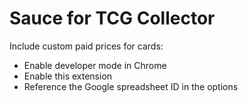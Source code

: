 # Sauce for TCG Collector

Include custom paid prices for cards:
- Enable developer mode in Chrome
- Enable this extension
- Reference the Google spreadsheet ID in the options